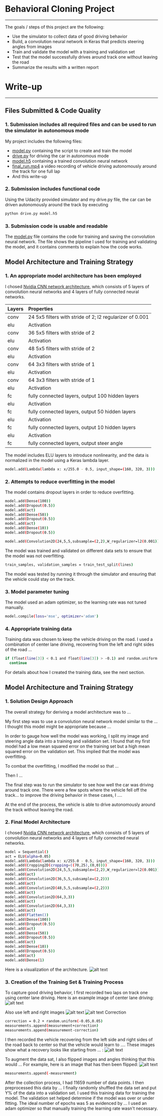 # Behavioral Cloning Project
---
The goals / steps of this project are the following:
* Use the simulator to collect data of good driving behavior
* Build, a convolution neural network in Keras that predicts steering angles from images
* Train and validate the model with a training and validation set
* Test that the model successfully drives around track one without leaving the road
* Summarize the results with a written report

[//]: # (Image References)

[image1]: ./examples/cnn-architecture-624x890.png "Model Visualization"
[image2]: ./examples/center_2016_12_01_13_41_26_528.jpg "Center Image"
[image3]: ./examples/left_2016_12_01_13_41_26_528.jpg "Left Image"
[image4]: ./examples/right_2016_12_01_13_41_26_528.jng "Right Image"
[image5]: ./examples/center_2017_07_30_09_09_28_033.jng "Recovery Image"
[image6]: ./examples/flip_center_2016_12_01_13_41_26_528.jpg "Flipped Image"

# Write-up
---

## Files Submitted & Code Quality

### 1. Submission includes all required files and can be used to run the simulator in autonomous mode

My project includes the following files:
* [model.py](./model.py) containing the script to create and train the model
* [drive.py](.drive.py) for driving the car in autonomous mode
* [model.h5](./model.h5) containing a trained convolution neural network 
* [final_run.mp4](./final_run.mp4)  a video recording of vehicle driving autonomously around the track for one full lap
* And this write-up

### 2. Submission includes functional code
Using the Udacity provided simulator and my drive.py file, the car can be driven autonomously around the track by executing 

```sh
python drive.py model.h5
```

### 3. Submission code is usable and readable

The [model.py](./model.py) file contains the code for training and saving the convolution neural network. The file shows the pipeline I used for training and validating the model, and it contains comments to explain how the code works.

## Model Architecture and Training Strategy

### 1. An appropriate model architecture has been employed

I chosed [Nvidia CNN network architecture](https://devblogs.nvidia.com/parallelforall/deep-learning-self-driving-cars/), which consists of 5 layers of convolution neural networks and 4 layers of fully connected neural networks.

|Layers|Properties|
|:-------|:-----------|
|conv| 24 5x5 filters with stride of 2; l2 regularizer of 0.001|
|elu| Activation|
|conv| 36 5x5 filters with stride of 2|
|elu| Activation|
|conv| 48 5x5 filters with stride of 2|
|elu| Activation|
|conv| 64 3x3 filters with stride of 1|
|elu| Activation|
|conv| 64 3x3 filters with stride of 1|
|elu| Activation|
|fc| fully connected layers, output 100 hidden layers|
|elu| Activation|
|fc| fully connected layers, output 50 hidden layers|
|elu| Activation|
|fc| fully connected layers, output 10 hidden layers|
|elu| Activation|
|fc| fully connected layers, output steer angle|

The model includes ELU layers to introduce nonlinearity, and the data is normalized in the model using a Keras lambda layer.

```sh
model.add(Lambda(lambda x: x/255.0 - 0.5, input_shape=(160, 320, 3)))
```

### 2. Attempts to reduce overfitting in the model

The model contains dropout layers in order to reduce overfitting.

```sh
model.add(Dense(100))
model.add(Dropout(0.5))
model.add(act)
model.add(Dense(50))
model.add(Dropout(0.5))
model.add(act)
model.add(Dense(10))
model.add(Dropout(0.5))
```

```sh
model.add(Convolution2D(24,5,5,subsample=(2,2),W_regularizer=l2(0.001)))
```

The model was trained and validated on different data sets to ensure that the model was not overfitting.

```sh
train_samples, validation_samples = train_test_split(lines) 
```

The model was tested by running it through the simulator and ensuring that the vehicle could stay on the track.

### 3. Model parameter tuning

The model used an adam optimizer, so the learning rate was not tuned manually.

```sh
model.compile(loss='mse', optimizer='adam')
```

### 4. Appropriate training data

Training data was chosen to keep the vehicle driving on the road. I used a combination of center lane driving, recovering from the left and right sides of the road ... 

```sh
if (float(line[3]) < 0.1 and float(line[3]) > -0.1) and random.uniform(0,1) > 0.05:
  continue
```

For details about how I created the training data, see the next section. 

## Model Architecture and Training Strategy

### 1. Solution Design Approach

The overall strategy for deriving a model architecture was to ...

My first step was to use a convolution neural network model similar to the ... I thought this model might be appropriate because ...

In order to gauge how well the model was working, I split my image and steering angle data into a training and validation set. I found that my first model had a low mean squared error on the training set but a high mean squared error on the validation set. This implied that the model was overfitting. 

To combat the overfitting, I modified the model so that ...

Then I ... 

The final step was to run the simulator to see how well the car was driving around track one. There were a few spots where the vehicle fell off the track... to improve the driving behavior in these cases, I ....

At the end of the process, the vehicle is able to drive autonomously around the track without leaving the road.

### 2. Final Model Architecture

I chosed [Nvidia CNN network architecture](https://devblogs.nvidia.com/parallelforall/deep-learning-self-driving-cars/), which consists of 5 layers of convolution neural networks and 4 layers of fully connected neural networks.

```sh
model = Sequential()
act = ELU(alpha=0.05)
model.add(Lambda(lambda x: x/255.0 - 0.5, input_shape=(160, 320, 3)))
model.add(Cropping2D(cropping=((70,25),(0,0))))
model.add(Convolution2D(24,5,5,subsample=(2,2),W_regularizer=l2(0.001)))
model.add(act)
model.add(Convolution2D(36,5,5,subsample=(2,2)))
model.add(act)
model.add(Convolution2D(48,5,5,subsample=(2,2)))
model.add(act)
model.add(Convolution2D(64,3,3))
model.add(act)
model.add(Convolution2D(64,3,3))
model.add(act)
model.add(Flatten())
model.add(Dense(100))
model.add(Dropout(0.5))
model.add(act)
model.add(Dense(50))
model.add(Dropout(0.5))
model.add(act)
model.add(Dense(10))
model.add(Dropout(0.5))
model.add(act)
model.add(Dense(1)
```

Here is a visualization of the architecture.
![alt text][image1]

### 3. Creation of the Training Set & Training Process

To capture good driving behavior, I first recorded two laps on track one using center lane driving. Here is an example image of center lane driving:
![alt text][image2]

Also use left and right images
![alt text][image3]
![alt text][image4]
Correction

```sh
correction = 0.2 + random.uniform(-0.05,0.05)
measurements.append(measurement+correction)
measurements.append(measurement-correction)
```

I then recorded the vehicle recovering from the left side and right sides of the road back to center so that the vehicle would learn to .... These images show what a recovery looks like starting from ... :
![alt text][image6]

To augment the data sat, I also flipped images and angles thinking that this would ... For example, here is an image that has then been flipped:
![alt text][image5]

```sh
measurements.append(-measurement)
```

After the collection process, I had 11659 number of data points. I then preprocessed this data by ...
I finally randomly shuffled the data set and put Y% of the data into a validation set. 
I used this training data for training the model. The validation set helped determine if the model was over or under fitting. The ideal number of epochs was 5 as evidenced by ... I used an adam optimizer so that manually training the learning rate wasn't necessary.
